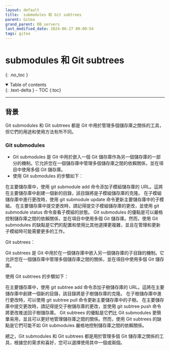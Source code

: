 ```yaml
---
layout: default
title:  submodules 和 Git subtrees
parent: Gitea
grand_parent: DB_servers
last_modified_date: 2024-06-27 09:00:54
tags: gitea
---
```


#  submodules 和 Git subtrees

{: .no_toc }

<details open markdown="block">
  <summary>
    Table of contents
  </summary>
  {: .text-delta }
- TOC
{:toc}
</details>

---

## 背景

Git submodules 和 Git subtrees 都是 Git 中用於管理多個儲存庫之關係的工具，但它們的用途和使用方法有所不同。

### Git submodules

- Git submodules 是 Git 中用於嵌入一個 Git 儲存庫作為另一個儲存庫的一部分的機制。它允許您在一個儲存庫中管理多個儲存庫之間的依賴關係，並在項目中使用多個 Git 儲存庫。
- 使用 Git submodules 的步驟如下：

在主要儲存庫中，使用 git submodule add 命令添加子模組儲存庫的 URL。這將在主要儲存庫中創建一個新的目錄，該目錄將是子模組儲存庫的克隆。
在子模組儲存庫中進行更改時，使用 git submodule update 命令更新主要儲存庫中的子模組。
在主要儲存庫中提交更改時，請記得提交子模組儲存庫的更改，並使用 git submodule status 命令查看子模組的狀態。
Git submodules 的優點是可以嚴格控制儲存庫之間的依賴關係，並在項目中使用多個 Git 儲存庫。然而，使用 Git submodules 的缺點是它們的配置和使用比其他選擇更複雜，並且在管理和更新子模組時可能需要更多的工作。

Git subtrees：

Git subtrees 是 Git 中用於在一個儲存庫中嵌入另一個儲存庫的子目錄的機制。它允許您在一個儲存庫中管理多個儲存庫之間的關係，並在項目中使用多個 Git 儲存庫。

使用 Git subtrees 的步驟如下：

在主要儲存庫中，使用 git subtree add 命令添加子樹儲存庫的 URL。這將在主要儲存庫中創建一個新的目錄，該目錄將是子樹儲存庫的克隆。
在子樹儲存庫中進行更改時，可以使用 git subtree pull 命令更新主要儲存庫中的子樹。
在主要儲存庫中提交更改時，請記得提交子樹儲存庫的更改，並使用 git subtree push 命令將更改推送回子樹儲存庫。
Git subtrees 的優點是它們比 Git submodules 更簡單易用，並且可以更好地管理儲存庫之間的關係。然而，使用 Git subtrees 的缺點是它們可能不如 Git submodules 嚴格地控制儲存庫之間的依賴關係。

總之，Git submodules 和 Git subtrees 都是用於管理多個 Git 儲存庫之關係的工具，根據您的需求和喜好，您可以選擇使用其中一個或兩個。